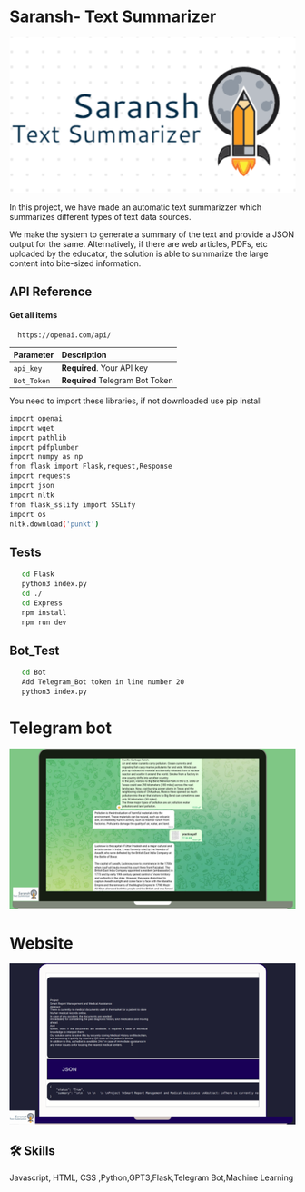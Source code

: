 #  Saransh- Text Summarizer

<img src="Media/Screenshot (499).png"></img><br>

In this project, we have made an automatic text summarizzer which summarizes different types of text data sources.

 We make the system to generate a summary of the text and provide a JSON output for the same. Alternatively, if there are web articles, PDFs, etc uploaded by the educator, the solution is able to summarize the large content into bite-sized information.


## API Reference

#### Get all items

```http
  https://openai.com/api/
```

| Parameter |Description                |
| :-------- |:------------------------- |
| `api_key` | **Required**. Your API key |
| `Bot_Token` | **Required** Telegram Bot Token |   

You need to import these libraries, if not downloaded use pip install
```bash
import openai
import wget
import pathlib
import pdfplumber
import numpy as np
from flask import Flask,request,Response
import requests
import json
import nltk
from flask_sslify import SSLify
import os
nltk.download('punkt')
```
## Tests



```bash
   cd Flask
   python3 index.py
   cd ./
   cd Express
   npm install
   npm run dev
```
 
## Bot_Test
 ```bash
    cd Bot
    Add Telegram_Bot token in line number 20
    python3 index.py
 ``` 
 
#  Telegram bot

<img src="Media/Screenshot (501).jpg"></img><br>

#  Website

<img src="Media/Screenshot (502).png"></img><br>


## 🛠 Skills
Javascript, HTML, CSS ,Python,GPT3,Flask,Telegram Bot,Machine Learning


